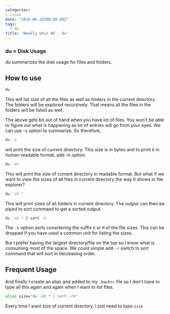 ```yaml
---
categories:
- Linux
date: "2016-06-26T00:00:00Z"
tags:
  - du
title: 'Weekly Unix #2 - du'
---
```

### du = Disk Usage
du summarizes the disk usage for files and folders.

## How to use
```bash
du
```
This will list size of all the files as well as folders in the current directory. The folders will be explored recursively. That means all the files in the folders will be listed as well.

The above gets bit out of hand when you have lot of files. You won't be able to figure out what is happening as lot of entries will go from your eyes. We can use -s option to summarize. So therefore,

```bash
du -s
```
will print the size of current directory. This size is in bytes and to print it in human readable format, add -h option.

```bash
du -sh
```
This will print the size of current directory in readable format. But what if we want to view the sizes of all files in current directory the way it shows in file explorer?

```bash
du -sh *
```
This will print sizes of all folders in current directory. The output can then be piped to sort command to get a sorted output.

```bash
du -sh * | sort -h
```
The `-h` option sorts considering the suffix `K` or `M` of the file sizes. This can be dropped if you have used a common unit for listing the sizes.

But I prefer having the largest directory/file on the top so I know what is consuming most of the space. We could simple add `-r` switch to sort command that will sort in decreasing order.

## Frequent Usage
And finally I create an alias and added to my `.bashrc` file so I don't have to type all this again and again when I want to list files.

```bash
alias size="du -sh * | sort -rh"
```
Every time I want size of current directory, I just need to type `size`

